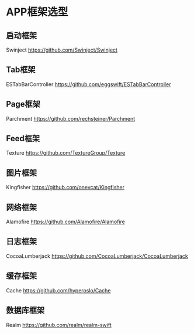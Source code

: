 
# APP框架选型

## 启动框架
Swinject
https://github.com/Swinject/Swinject

## Tab框架
ESTabBarController
https://github.com/eggswift/ESTabBarController

## Page框架
Parchment
https://github.com/rechsteiner/Parchment

## Feed框架
Texture
https://github.com/TextureGroup/Texture

## 图片框架
Kingfisher
https://github.com/onevcat/Kingfisher

## 网络框架
Alamofire
https://github.com/Alamofire/Alamofire

## 日志框架
CocoaLumberjack
https://github.com/CocoaLumberjack/CocoaLumberjack

## 缓存框架
Cache
https://github.com/hyperoslo/Cache

## 数据库框架
Realm
https://github.com/realm/realm-swift
